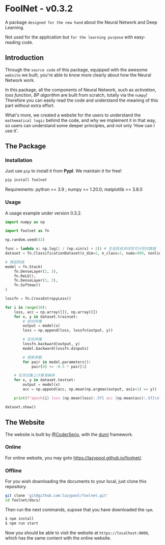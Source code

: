# FoolNet - v0.3.2

A package `designed for the new hand` about the Neural Network and Deep Learning.

Not used for the application but `for the learning purpose` with easy-reading code.

## Introduction

Through the `source code` of this package, equipped with the awesome
`website` we built, you're able to know more clearly about how the
Neural Network work.

In this package, all the components of Neural Network, such as _activation_,
_loss function_, _BP algorithm_ are built from scratch, totally via the
`numpy`! Therefore you can easily read the code and understand the meaning
of this part without extra effort.

What's more, we created a website for the users to understand the `mathematical
logic` behind the code, and why we implement it in that way, so users can
understand some deeper principles, and not only 'How can I use it'.

## The Package

### Installation

Just use `pip` to install it from **PypI**. We maintain it for free!

```bash
pip install foolnet
```

Requirements: python >= 3.9 ; numpy >= 1.20.0; matplotlib >= 3.8.0

### Usage

A usage example under version 0.3.2.

```python
import numpy as np

import foolnet as fn

np.random.seed(42)

func = lambda x: np.log(1 / (np.sin(x) + 2)) # 生成具有非线性可分性的数据
dataset = fn.ClassificationDataset(x_dim=2, n_class=3, nums=999, nonlinear_fn=func)

# 两层网络
model = fn.Stack(
    fn.DenseLayer(2, 3),
    fn.ReLU(),
    fn.DenseLayer(3, 3),
    fn.Softmax()
)

lossfn = fn.CrossEntropyLoss()

for i in range(30):
    loss, acc = np.array([]), np.array([])
    for x, y in dataset.trainset:
        # 前向传播
        output = model(x)
        loss = np.append(loss, lossfn(output, y))

        # 反向传播
        lossfn.backward(output, y)
        model.backward(lossfn.dinputs)

        # 更新参数
        for pair in model.parameters():
            pair[0] += -0.5 * pair[1]

    # 在测试集上计算准确率
    for x, y in dataset.testset:
        output = model(x)
        acc = np.append(acc, np.mean(np.argmax(output, axis=1) == y))

    print(f"epoch{i} loss {np.mean(loss):.5f} acc {np.mean(acc):.5f}\n")

dataset.show()
```

## The Website

The website is built by [@CoderSerio](https://github.com/CoderSerio),
with the [dumi](https://d.umijs.org/) framework.

### Online

For online website, you may goto https://lazypool.github.io/foolnet/.

### Offline

For you wish downloading the documents to your local, just clone this repository.

```bash
git clone 'git@github.com:lazypool/foolnet.git'
cd foolnet/docs/
```

Then run the next commands, supose that you have downloaded the `npm`.

```bash
$ npm install
$ npm run start
```

Now you should be able to visit the website at `https://localhost:8000`,
which has the same content with the online website.
